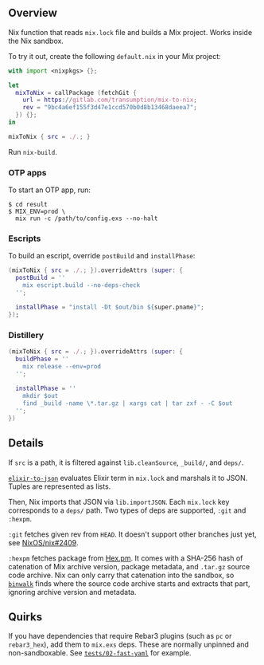 ## Overview

Nix function that reads `mix.lock` file and builds a Mix project.
Works inside the Nix sandbox.

To try it out, create the following `default.nix` in your Mix project:

```nix
with import <nixpkgs> {};

let
  mixToNix = callPackage (fetchGit {
    url = https://gitlab.com/transumption/mix-to-nix;
    rev = "9bc4a6ef155f3d47e1ccd570b0d8b13468daeea7";
  }) {};
in

mixToNix { src = ./.; }
```

Run `nix-build`.

### OTP apps

To start an OTP app, run:

```
$ cd result
$ MIX_ENV=prod \
  mix run -c /path/to/config.exs --no-halt
```

### Escripts

To build an escript, override `postBuild` and `installPhase`:

```nix
(mixToNix { src = ./.; }).overrideAttrs (super: {
  postBuild = ''
    mix escript.build --no-deps-check
  '';

  installPhase = "install -Dt $out/bin ${super.pname}";
});
```

### Distillery

```nix
(mixToNix { src = ./.; }).overrideAttrs (super: {
  buildPhase = ''
    mix release --env=prod
  '';
  
  installPhase = ''
    mkdir $out
    find _build -name \*.tar.gz | xargs cat | tar zxf - -C $out
  '';
})
```

## Details

If `src` is a path, it is filtered against `lib.cleanSource`, `_build/`, and
`deps/`.

[`elixir-to-json`](elixir-to-json) evaluates Elixir term in `mix.lock` and
marshals it to JSON. Tuples are represented as lists.

Then, Nix imports that JSON via `lib.importJSON`. Each `mix.lock` key
corresponds to a `deps/` path. Two types of deps are supported, `:git` and
`:hexpm`.

`:git` fetches given rev from `HEAD`. It doesn't support other branches just
yet, see [NixOS/nix#2409](https://github.com/NixOS/nix/pull/2409).

`:hexpm` fetches package from [Hex.pm](https://hex.pm). It comes with a SHA-256
hash of catenation of Mix archive version, package metadata, and `.tar.gz`
source code archive. Nix can only carry that catenation into the sandbox, so
[`binwalk`](https://github.com/ReFirmLabs/binwalk) finds where the source code
archive starts and extracts that part, ignoring archive version and metadata.

## Quirks

If you have dependencies that require Rebar3 plugins (such as `pc` or
`rebar3_hex`), add them to `mix.exs` deps. These are normally unpinned and
non-sandboxable. See [`tests/02-fast-yaml`](tests/02-fast-yaml) for example.
